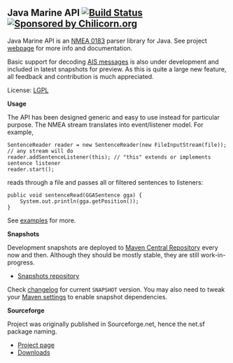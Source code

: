 Java Marine API [![Build Status](https://travis-ci.org/ktuukkan/marine-api.png)](https://travis-ci.org/ktuukkan/marine-api) [![Sponsored by Chilicorn.org](https://img.shields.io/badge/sponsored%20by-chilicorn.org-brightgreen.svg)](http://chilicorn.org)
---------------

Java Marine API is an [NMEA 0183](http://en.wikipedia.org/wiki/NMEA_0183) parser library for Java. See project [webpage](http://ktuukkan.github.io/marine-api/) for more info and documentation.

Basic support for decoding [AIS messages](https://en.wikipedia.org/wiki/Automatic_Identification_System) is also under development and included in latest snapshots for preview. As this is quite a large new feature, all feedback and contribution is much appreciated.

License: [LGPL](https://github.com/ktuukkan/marine-api/blob/master/src/main/resources/doc/lgpl.txt)

**Usage**

The API has been designed generic and easy to use instead for particular purpose. The NMEA stream translates into event/listener model. For example,

    SentenceReader reader = new SentenceReader(new FileInputStream(file)); // any stream will do
    reader.addSentenceListener(this); // "this" extends or implements sentence listener
    reader.start();

reads through a file and passes all or filtered sentences to listeners:

    public void sentenceRead(GGASentence gga) {
        System.out.println(gga.getPosition());
    }

See [examples](https://github.com/ktuukkan/marine-api/tree/master/src/main/java/net/sf/marineapi/example) for more.

**Snapshots**

Development snapshots are deployed to [Maven Central Repository](https://search.maven.org/#search%7Cga%7C1%7Cg%3A%22net.sf.marineapi%22) every now and then. Although they should be mostly stable, they are still work-in-progress.

* [Snapshots repository](https://oss.sonatype.org/content/repositories/snapshots/net/sf/marineapi/marineapi/)

Check [changelog](https://github.com/ktuukkan/marine-api/blob/master/changelog.txt) for current <code>SNAPSHOT</code> version. You may also need to tweak your [Maven settings](https://gist.github.com/ktuukkan/8cf2de1e915185118c60) to enable snapshot dependencies.

**Sourceforge**

Project was originally published in Sourceforge.net, hence the net.sf package naming.

* [Project page](http://sf.net/projects/marineapi/)
* [Downloads](https://sourceforge.net/projects/marineapi/files/Releases/)
